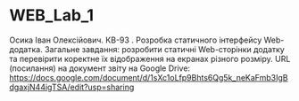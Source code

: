 # WEB_Lab_1
Осика Іван Олексійович.
КВ-93 .
Розробка статичного інтерфейсу Web-додатка.
Загальне завдання: розробити статичні Web-сторінки додатку та перевірити коректне їх відображення на екранах різного розміру.
URL (посилання) на документ звіту на Google Drive:
https://docs.google.com/document/d/1sXc1oLfp9Bhts6Qg5k_neKaFmb3IgBdgaxjN44igTSA/edit?usp=sharing
